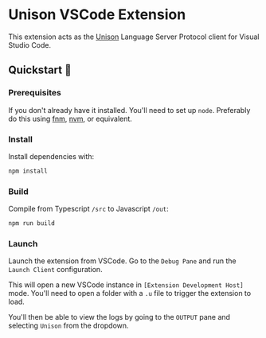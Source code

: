 # Unison VSCode Extension

This extension acts as the [Unison](https://www.unisonweb.org/) Language Server Protocol client for Visual Studio Code.

## Quickstart 🚀

### Prerequisites

If you don't already have it installed. You'll need to set up `node`. Preferably do this using [fnm](https://github.com/Schniz/fnm), [nvm](https://github.com/nvm-sh/nvm), or equivalent.

### Install

Install dependencies with:

```sh
npm install
```

### Build

Compile from Typescript `/src` to Javascript `/out`:

```sh
npm run build
```

### Launch

Launch the extension from VSCode. Go to the `Debug Pane` and run the `Launch Client` configuration.

This will open a new VSCode instance in `[Extension Development Host]` mode. You'll need to open a folder with a `.u` file to trigger the extension to load.

You'll then be able to view the logs by going to the `OUTPUT` pane and selecting `Unison` from the dropdown.
